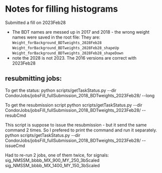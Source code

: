 # Notes for filling histograms

Submitted a fill on 2023Feb28
- The BDT names are messed up in 2017 and 2018 - the wrong weight names were saved in the root file:
They are:
`Weight_forBackground_BDTweights_2028Feb28`
`Weight_forBackground_BDTweights_2028Feb28_shapeUp`
`Weight_forBackground_BDTweights_2028Feb28_shapeDown`
- note the 2028 is not 2023.
The 2016 versions are correct with 2023Feb28


## resubmitting jobs:

To get the status:
python scripts/getTaskStatus.py --dir CondorJobs/jobsFill_fullSubmission_2018_BDTweights_2023Feb28/ --long

To get the resubmission script
python scripts/getTaskStatus.py --dir CondorJobs/jobsFill_fullSubmission_2018_BDTweights_2023Feb28/ --resubCmd

This script is suppose to issue the resubmission - but it send the same command 2 times. So I prefered to print the command and run it separately.
python scripts/getTaskStatus.py --dir CondorJobs/jobsFill_fullSubmission_2018_BDTweights_2023Feb28/ --issueCmd

Had to re-run 2 jobs, one of them twice, for signals:
sig_NMSSM_bbbb_MX_900_MY_250_3bScaled
sig_NMSSM_bbbb_MX_1400_MY_150_3bScaled


